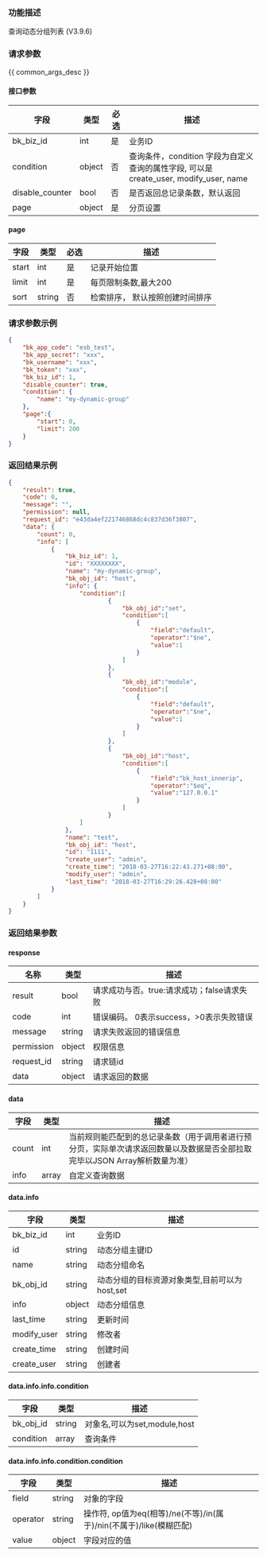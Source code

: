 ### 功能描述

查询动态分组列表 (V3.9.6)

### 请求参数

{{ common_args_desc }}

#### 接口参数

| 字段      |  类型      | 必选   |  描述      |
|-----------|------------|--------|------------|
| bk_biz_id |  int     | 是     | 业务ID |
| condition |  object    | 否     | 查询条件，condition 字段为自定义查询的属性字段, 可以是create_user, modify_user, name |
| disable_counter |  bool | 否     | 是否返回总记录条数，默认返回 |
| page     |  object   | 是     | 分页设置 |

#### page

| 字段      |  类型      | 必选   |  描述      |
|-----------|------------|--------|------------|
| start     |  int     | 是     | 记录开始位置 |
| limit     |  int     | 是     | 每页限制条数,最大200 |
| sort      |  string  | 否     | 检索排序， 默认按照创建时间排序 |

### 请求参数示例

```json
{
    "bk_app_code": "esb_test",
    "bk_app_secret": "xxx",
    "bk_username": "xxx",
    "bk_token": "xxx",
    "bk_biz_id": 1,
    "disable_counter": true,
    "condition": {
        "name": "my-dynamic-group"
    },
    "page":{
        "start": 0,
        "limit": 200
    }
}
```

### 返回结果示例

```json
{
    "result": true,
    "code": 0,
    "message": "",
    "permission": null,
    "request_id": "e43da4ef221746868dc4c837d36f3807",
    "data": {
        "count": 0,
        "info": [
            {
                "bk_biz_id": 1,
                "id": "XXXXXXXX",
                "name": "my-dynamic-group",
                "bk_obj_id": "host",
                "info": {
                    "condition":[
                			{
                				"bk_obj_id":"set",
                				"condition":[
                					{
                						"field":"default",
                						"operator":"$ne",
                						"value":1
                					}
                				]
                			},
                			{
                				"bk_obj_id":"module",
                				"condition":[
                					{
                						"field":"default",
                						"operator":"$ne",
                						"value":1
                					}
                				]
                			},
                			{
                				"bk_obj_id":"host",
                				"condition":[
                					{
                						"field":"bk_host_innerip",
                						"operator":"$eq",
                						"value":"127.0.0.1"
                					}
                				]
                			}
                    ]
                },
                "name": "test",
                "bk_obj_id": "host",
                "id": "1111",
                "create_user": "admin",
                "create_time": "2018-03-27T16:22:43.271+08:00",
                "modify_user": "admin",
                "last_time": "2018-03-27T16:29:26.428+08:00"
            }
        ]
    }
}
```

### 返回结果参数
#### response

| 名称    | 类型   | 描述                                       |
| ------- | ------ | ------------------------------------------ |
| result  | bool   | 请求成功与否。true:请求成功；false请求失败 |
| code    | int    | 错误编码。 0表示success，>0表示失败错误    |
| message | string | 请求失败返回的错误信息                     |
| permission    | object | 权限信息    |
| request_id    | string | 请求链id    |
| data    | object | 请求返回的数据                             |

#### data

| 字段      | 类型      | 描述      |
|-----------|-----------|-----------|
| count     | int | 当前规则能匹配到的总记录条数（用于调用者进行预分页，实际单次请求返回数量以及数据是否全部拉取完毕以JSON Array解析数量为准） |
| info      | array        | 自定义查询数据 |

#### data.info

| 字段      | 类型       | 描述      |
|-----------|------------|-----------|
| bk_biz_id    | int     | 业务ID |
| id           | string  | 动态分组主键ID |
| name         | string  | 动态分组命名 |
| bk_obj_id    | string  | 动态分组的目标资源对象类型,目前可以为host,set |
| info         | object  | 动态分组信息 |
| last_time    | string  | 更新时间 |
| modify_user  | string  | 修改者 |
| create_time  | string  | 创建时间 |
| create_user  | string  | 创建者 |

#### data.info.info.condition

| 字段      |  类型     |  描述      |
|-----------|-----------|------------|
| bk_obj_id |  string   | 对象名,可以为set,module,host |
| condition |  array    | 查询条件 |

#### data.info.info.condition.condition

| 字段      |  类型     |  描述      |
|-----------|------------|---------------|
| field     |  string    | 对象的字段 |
| operator  |  string    | 操作符, op值为eq(相等)/ne(不等)/in(属于)/nin(不属于)/like(模糊匹配) |
| value     |  object    | 字段对应的值 |
